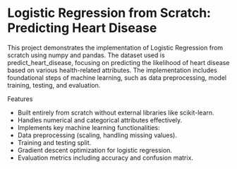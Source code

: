 # Logistic Regression from Scratch: Predicting Heart Disease

This project demonstrates the implementation of Logistic Regression from scratch using numpy and pandas. The dataset used is predict_heart_disease, focusing on predicting the likelihood of heart disease based on various health-related attributes. The implementation includes foundational steps of machine learning, such as data preprocessing, model training, testing, and evaluation.

Features
- Built entirely from scratch without external libraries like scikit-learn.
- Handles numerical and categorical attributes effectively.
- Implements key machine learning functionalities:
- Data preprocessing (scaling, handling missing values).
- Training and testing split.
- Gradient descent optimization for logistic regression.
- Evaluation metrics including accuracy and confusion matrix.
